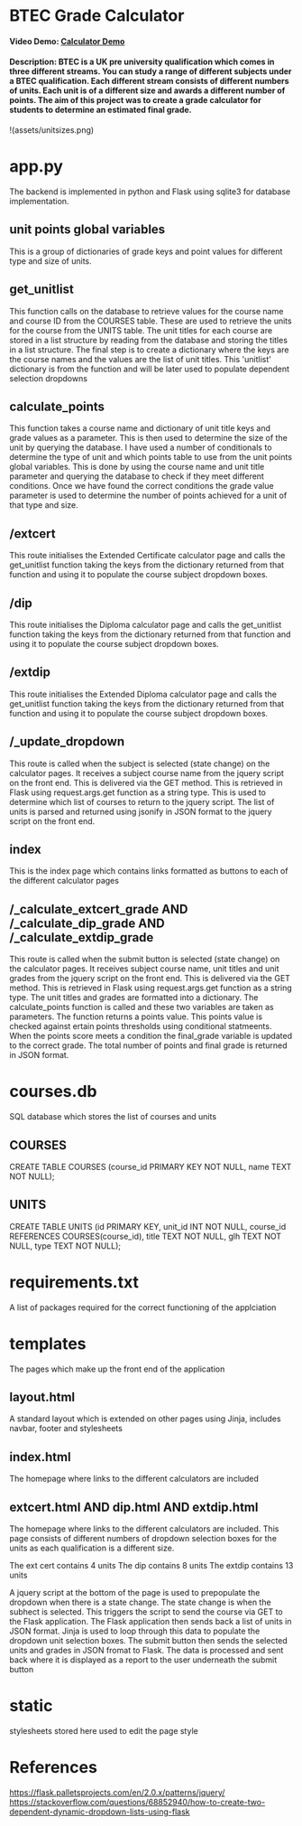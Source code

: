 # BTEC Grade Calculator
#### Video Demo:  [Calculator Demo](https://youtu.be/CLbdc2nqJSE)
#### Description: BTEC is a UK pre university qualification which comes in three different streams. You can study a range of different subjects under a BTEC qualification. Each different stream consists of different numbers of units. Each unit is of a different size and awards a different number of points. The aim of this project was to create a grade calculator for students to determine an estimated final grade.

 !(assets/unitsizes.png)

# app.py
The backend is implemented in python and Flask using sqlite3 for database implementation.

## unit points global variables
This is a group of dictionaries of grade keys and point values for different type and size of units.
## get_unitlist
This function calls on the database to retrieve values for the course name and course ID from the COURSES table. These are used to retrieve the units for the course from the UNITS table. The unit titles for each course are stored in a list structure by reading from the database and storing the titles in a list structure. The final step is to create a dictionary where the keys are the course names and the values are the list of unit titles. This 'unitlist' dictionary is from the function and will be later used to populate dependent selection dropdowns
## calculate_points
This function takes a course name and dictionary of unit title keys and grade values as a parameter. This is then used to determine the size of the unit by querying the database. I have used a number of conditionals to determine the type of unit and which points table to use from the unit points global variables. This is done by using the course name and unit title parameter and querying the database to check if they meet different conditions. Once we have found the correct conditions the grade value parameter is used to determine the number of points achieved for a unit of that type and size.
## /extcert
This route initialises the Extended Certificate calculator page and calls the get_unitlist function taking the keys from the dictionary returned from that function and using it to populate the course subject dropdown boxes.
## /dip
This route initialises the Diploma calculator page and calls the get_unitlist function taking the keys from the dictionary returned from that function and using it to populate the course subject dropdown boxes.
## /extdip
This route initialises the Extended Diploma calculator page and calls the get_unitlist function taking the keys from the dictionary returned from that function and using it to populate the course subject dropdown boxes.
## /_update_dropdown
This route is called when the subject is selected (state change) on the calculator pages. It receives a subject course name from the jquery script on the front end. This is delivered via the GET method. This is retrieved in Flask using request.args.get function as a string type. This is used to determine which list of courses to return to the jquery script. The list of units is parsed and returned using jsonify in JSON format to the jquery script on the front end.
## index
This is the index page which contains links formatted as buttons to each of the different calculator pages
## /_calculate_extcert_grade AND /_calculate_dip_grade AND /_calculate_extdip_grade

This route is called when the submit button is selected (state change) on the calculator pages. It receives subject course name, unit titles and unit grades from the jquery script on the front end. This is delivered via the GET method. This is retrieved in Flask using request.args.get function as a string type.
The unit titles and grades are formatted into a dictionary.
The calculate_points function is called and these two variables are taken as parameters. The function returns a points value. This points value is checked against ertain points thresholds using conditional statmeents. When the points score meets a condition the final_grade variable is updated to the correct grade. The total number of points and final grade is returned in JSON format.

# courses.db
SQL database which stores the list of courses and units
## COURSES
CREATE TABLE COURSES (course_id PRIMARY KEY NOT NULL, name TEXT NOT NULL);
## UNITS
CREATE TABLE UNITS (id PRIMARY KEY, unit_id INT NOT NULL, course_id REFERENCES COURSES(course_id), title TEXT NOT NULL, glh TEXT NOT NULL, type TEXT NOT NULL);
# requirements.txt
A list of packages required for the correct functioning of the applciation
# templates
The pages which make up the front end of the application
## layout.html
A standard layout which is extended on other pages using Jinja, includes navbar, footer and stylesheets
## index.html
The homepage where links to the different calculators are included
## extcert.html AND dip.html AND extdip.html
The homepage where links to the different calculators are included. This page consists of different numbers of dropdown selection boxes for the units as each qualification is a different size.

The ext cert contains 4 units
The dip contains 8 units
The extdip contains 13 units

A jquery script at the bottom of the page is used to prepopulate the dropdown when there is a state change. The state change is when the subhect is selected. This triggers the script to send the course via GET to the Flask application. The Flask application then sends back a list of units in JSON format. Jinja is used to loop through this data to populate the dropdown unit selection boxes. The submit button then sends the selected units and grades in JSON fromat to Flask. The data is processed and sent back where it is displayed as a report to the user underneath the submit button

# static
stylesheets stored here used to edit the page style

# References
https://flask.palletsprojects.com/en/2.0.x/patterns/jquery/
https://stackoverflow.com/questions/68852940/how-to-create-two-dependent-dynamic-dropdown-lists-using-flask